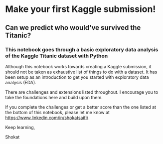 # Make your first Kaggle submission!

## Can we predict who would've survived the Titanic?

### This notebook goes through a basic exploratory data analysis of the Kaggle Titanic dataset with Python

Although this notebook works towards creating a Kaggle submission, it should not be taken as exhaustive list of things to do with a dataset. It has been setup as an introduction to get you started with exploratory data analysis (EDA).

There are challenges and extensions listed throughout. I encourage you to take the foundations here and build upon them.

If you complete the challenges or get a better score than the one listed at the bottom of this notebook, please let me know at https://www.linkedin.com/in/shokatsaifi/

Keep learning,

Shokat
